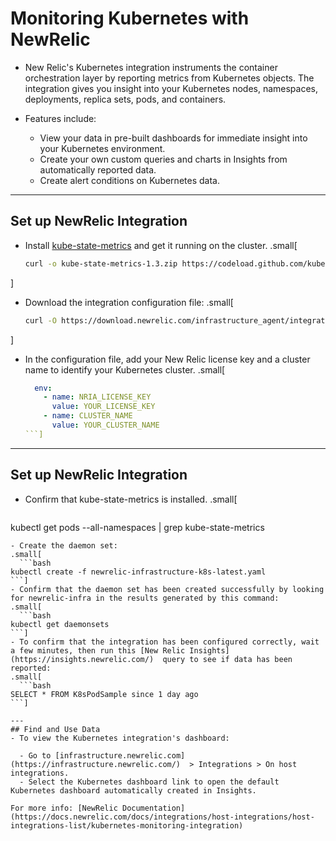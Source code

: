 # Monitoring Kubernetes with NewRelic

- New Relic's Kubernetes integration instruments the container orchestration layer by reporting metrics from Kubernetes objects. The integration gives you insight into your Kubernetes nodes, namespaces, deployments, replica sets, pods, and containers. 

- Features include:

  - View your data in pre-built dashboards for immediate insight into your Kubernetes environment.
  - Create your own custom queries and charts in Insights from automatically reported data.
  - Create alert conditions on Kubernetes data.

---

## Set up NewRelic Integration

- Install [kube-state-metrics](https://github.com/kubernetes/kube-state-metrics#kubernetes-deployment) and get it running on the cluster. 
.small[
  ```bash
  curl -o kube-state-metrics-1.3.zip https://codeload.github.com/kubernetes/kube-state-metrics/zip/release-1.3 && unzip kube-state-metrics-1.3.zip && kubectl apply -f kube-state-metrics-release-1.3/kubernetes
  ```
]
- Download the integration configuration file:
.small[
  ```bash
  curl -O https://download.newrelic.com/infrastructure_agent/integrations/kubernetes/newrelic-infrastructure-k8s-latest.yaml
  ```
]
- In the configuration file, add your New Relic license key and a cluster name to identify your Kubernetes cluster.
.small[
  ```yaml
    env:
      - name: NRIA_LICENSE_KEY
        value: YOUR_LICENSE_KEY
      - name: CLUSTER_NAME
        value: YOUR_CLUSTER_NAME
  ```]

---

## Set up NewRelic Integration

- Confirm that kube-state-metrics is installed.
.small[
  ```bash
kubectl get pods --all-namespaces | grep kube-state-metrics
```]
- Create the daemon set:
.small[
  ```bash
kubectl create -f newrelic-infrastructure-k8s-latest.yaml
```]
- Confirm that the daemon set has been created successfully by looking for newrelic-infra in the results generated by this command:
.small[
  ```bash
kubectl get daemonsets
```]
- To confirm that the integration has been configured correctly, wait a few minutes, then run this [New Relic Insights](https://insights.newrelic.com/)  query to see if data has been reported:
.small[
  ```bash
SELECT * FROM K8sPodSample since 1 day ago
```]

---
## Find and Use Data
- To view the Kubernetes integration's dashboard:

  - Go to [infrastructure.newrelic.com](https://infrastructure.newrelic.com/)  > Integrations > On host integrations.
  - Select the Kubernetes dashboard link to open the default Kubernetes dashboard automatically created in Insights.

For more info: [NewRelic Documentation](https://docs.newrelic.com/docs/integrations/host-integrations/host-integrations-list/kubernetes-monitoring-integration)


